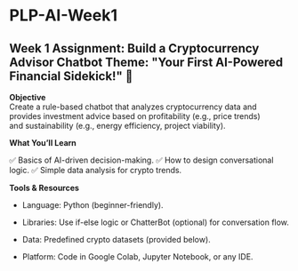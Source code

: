 # PLP-AI-Week1
Week 1 Assignment: Build a Cryptocurrency Advisor Chatbot Theme: "Your First AI-Powered Financial Sidekick!" 🌟  
----------------------------------------------------------------------------------------------------------------------------
**Objective**  
Create a rule-based chatbot that analyzes cryptocurrency data and provides investment advice based on profitability (e.g., price trends) and sustainability (e.g., energy efficiency, project viability).

**What You’ll Learn**

✅ Basics of AI-driven decision-making.
✅ How to design conversational logic.
✅ Simple data analysis for crypto trends.

**Tools & Resources**

- Language: Python (beginner-friendly).

- Libraries: Use if-else logic or ChatterBot (optional) for conversation flow.

- Data: Predefined crypto datasets (provided below).

- Platform: Code in Google Colab, Jupyter Notebook, or any IDE.
